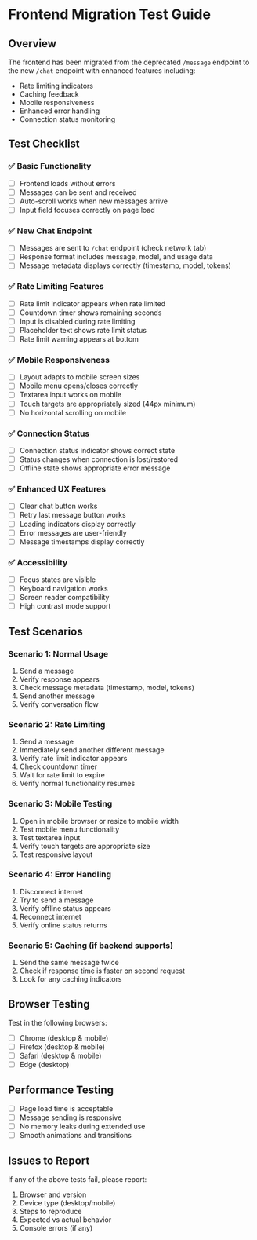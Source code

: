# Frontend Migration Test Guide

## Overview
The frontend has been migrated from the deprecated `/message` endpoint to the new `/chat` endpoint with enhanced features including:
- Rate limiting indicators
- Caching feedback
- Mobile responsiveness
- Enhanced error handling
- Connection status monitoring

## Test Checklist

### ✅ Basic Functionality
- [ ] Frontend loads without errors
- [ ] Messages can be sent and received
- [ ] Auto-scroll works when new messages arrive
- [ ] Input field focuses correctly on page load

### ✅ New Chat Endpoint
- [ ] Messages are sent to `/chat` endpoint (check network tab)
- [ ] Response format includes message, model, and usage data
- [ ] Message metadata displays correctly (timestamp, model, tokens)

### ✅ Rate Limiting Features
- [ ] Rate limit indicator appears when rate limited
- [ ] Countdown timer shows remaining seconds
- [ ] Input is disabled during rate limiting
- [ ] Placeholder text shows rate limit status
- [ ] Rate limit warning appears at bottom

### ✅ Mobile Responsiveness
- [ ] Layout adapts to mobile screen sizes
- [ ] Mobile menu opens/closes correctly
- [ ] Textarea input works on mobile
- [ ] Touch targets are appropriately sized (44px minimum)
- [ ] No horizontal scrolling on mobile

### ✅ Connection Status
- [ ] Connection status indicator shows correct state
- [ ] Status changes when connection is lost/restored
- [ ] Offline state shows appropriate error message

### ✅ Enhanced UX Features
- [ ] Clear chat button works
- [ ] Retry last message button works
- [ ] Loading indicators display correctly
- [ ] Error messages are user-friendly
- [ ] Message timestamps display correctly

### ✅ Accessibility
- [ ] Focus states are visible
- [ ] Keyboard navigation works
- [ ] Screen reader compatibility
- [ ] High contrast mode support

## Test Scenarios

### Scenario 1: Normal Usage
1. Send a message
2. Verify response appears
3. Check message metadata (timestamp, model, tokens)
4. Send another message
5. Verify conversation flow

### Scenario 2: Rate Limiting
1. Send a message
2. Immediately send another different message
3. Verify rate limit indicator appears
4. Check countdown timer
5. Wait for rate limit to expire
6. Verify normal functionality resumes

### Scenario 3: Mobile Testing
1. Open in mobile browser or resize to mobile width
2. Test mobile menu functionality
3. Test textarea input
4. Verify touch targets are appropriate size
5. Test responsive layout

### Scenario 4: Error Handling
1. Disconnect internet
2. Try to send a message
3. Verify offline status appears
4. Reconnect internet
5. Verify online status returns

### Scenario 5: Caching (if backend supports)
1. Send the same message twice
2. Check if response time is faster on second request
3. Look for any caching indicators

## Browser Testing
Test in the following browsers:
- [ ] Chrome (desktop & mobile)
- [ ] Firefox (desktop & mobile)
- [ ] Safari (desktop & mobile)
- [ ] Edge (desktop)

## Performance Testing
- [ ] Page load time is acceptable
- [ ] Message sending is responsive
- [ ] No memory leaks during extended use
- [ ] Smooth animations and transitions

## Issues to Report
If any of the above tests fail, please report:
1. Browser and version
2. Device type (desktop/mobile)
3. Steps to reproduce
4. Expected vs actual behavior
5. Console errors (if any)

